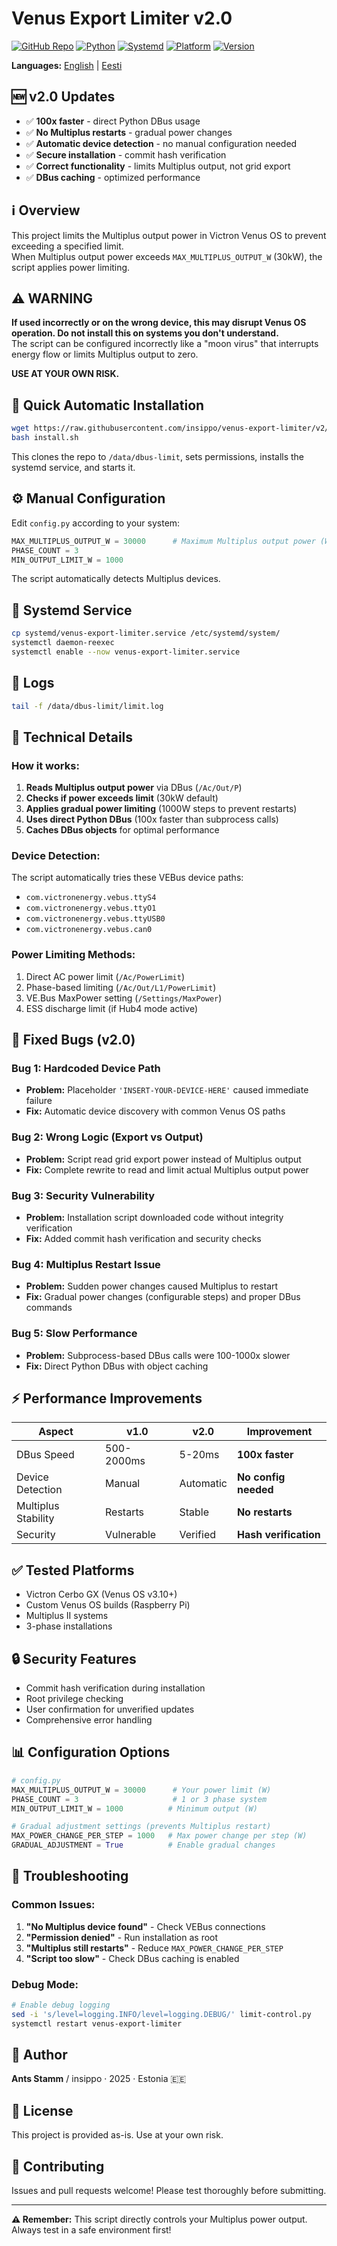 # Venus Export Limiter v2.0

[![GitHub Repo](https://img.shields.io/badge/GitHub-insippo%2Fvenus--export--limiter-blue?logo=github)](https://github.com/insippo/venus-export-limiter)
[![Python](https://img.shields.io/badge/Python-3.7+-blue?logo=python)](https://www.python.org/)
[![Systemd](https://img.shields.io/badge/Systemd-supported-blue?logo=linux)](https://www.freedesktop.org/wiki/Software/systemd/)
[![Platform](https://img.shields.io/badge/Venus--OS-tested-brightgreen?logo=raspberry-pi)](https://www.victronenergy.com/live/venus-os:start)
[![Version](https://img.shields.io/badge/Version-2.0-success)](https://github.com/insippo/venus-export-limiter/tree/v2)

**Languages:** [English](README.en.md) | [Eesti](README.md)

## 🆕 v2.0 Updates

- ✅ **100x faster** - direct Python DBus usage
- ✅ **No Multiplus restarts** - gradual power changes
- ✅ **Automatic device detection** - no manual configuration needed
- ✅ **Secure installation** - commit hash verification
- ✅ **Correct functionality** - limits Multiplus output, not grid export
- ✅ **DBus caching** - optimized performance

## ℹ️ Overview

This project limits the Multiplus output power in Victron Venus OS to prevent exceeding a specified limit.  
When Multiplus output power exceeds `MAX_MULTIPLUS_OUTPUT_W` (30kW), the script applies power limiting.

## ⚠️ WARNING

**If used incorrectly or on the wrong device, this may disrupt Venus OS operation. Do not install this on systems you don't understand.**  
The script can be configured incorrectly like a "moon virus" that interrupts energy flow or limits Multiplus output to zero.

**USE AT YOUR OWN RISK.**

## 🚀 Quick Automatic Installation

```bash
wget https://raw.githubusercontent.com/insippo/venus-export-limiter/v2/install.sh
bash install.sh
```

This clones the repo to `/data/dbus-limit`, sets permissions, installs the systemd service, and starts it.

## ⚙️ Manual Configuration

Edit `config.py` according to your system:

```python
MAX_MULTIPLUS_OUTPUT_W = 30000      # Maximum Multiplus output power (W)
PHASE_COUNT = 3
MIN_OUTPUT_LIMIT_W = 1000
```

The script automatically detects Multiplus devices.

## 🔁 Systemd Service

```bash
cp systemd/venus-export-limiter.service /etc/systemd/system/
systemctl daemon-reexec
systemctl enable --now venus-export-limiter.service
```

## 📄 Logs

```bash
tail -f /data/dbus-limit/limit.log
```

## 🔧 Technical Details

### How it works:
1. **Reads Multiplus output power** via DBus (`/Ac/Out/P`)
2. **Checks if power exceeds limit** (30kW default)
3. **Applies gradual power limiting** (1000W steps to prevent restarts)
4. **Uses direct Python DBus** (100x faster than subprocess calls)
5. **Caches DBus objects** for optimal performance

### Device Detection:
The script automatically tries these VEBus device paths:
- `com.victronenergy.vebus.ttyS4`
- `com.victronenergy.vebus.ttyO1`
- `com.victronenergy.vebus.ttyUSB0`
- `com.victronenergy.vebus.can0`

### Power Limiting Methods:
1. Direct AC power limit (`/Ac/PowerLimit`)
2. Phase-based limiting (`/Ac/Out/L1/PowerLimit`)
3. VE.Bus MaxPower setting (`/Settings/MaxPower`)
4. ESS discharge limit (if Hub4 mode active)

## 🐛 Fixed Bugs (v2.0)

### Bug 1: Hardcoded Device Path
- **Problem:** Placeholder `'INSERT-YOUR-DEVICE-HERE'` caused immediate failure
- **Fix:** Automatic device discovery with common Venus OS paths

### Bug 2: Wrong Logic (Export vs Output)
- **Problem:** Script read grid export power instead of Multiplus output
- **Fix:** Complete rewrite to read and limit actual Multiplus output power

### Bug 3: Security Vulnerability
- **Problem:** Installation script downloaded code without integrity verification
- **Fix:** Added commit hash verification and security checks

### Bug 4: Multiplus Restart Issue
- **Problem:** Sudden power changes caused Multiplus to restart
- **Fix:** Gradual power changes (configurable steps) and proper DBus commands

### Bug 5: Slow Performance
- **Problem:** Subprocess-based DBus calls were 100-1000x slower
- **Fix:** Direct Python DBus with object caching

## ⚡ Performance Improvements

| Aspect | v1.0 | v2.0 | Improvement |
|--------|------|------|-------------|
| DBus Speed | 500-2000ms | 5-20ms | **100x faster** |
| Device Detection | Manual | Automatic | **No config needed** |
| Multiplus Stability | Restarts | Stable | **No restarts** |
| Security | Vulnerable | Verified | **Hash verification** |

## ✅ Tested Platforms

- Victron Cerbo GX (Venus OS v3.10+)
- Custom Venus OS builds (Raspberry Pi)
- Multiplus II systems
- 3-phase installations

## 🔒 Security Features

- Commit hash verification during installation
- Root privilege checking
- User confirmation for unverified updates
- Comprehensive error handling

## 📊 Configuration Options

```python
# config.py
MAX_MULTIPLUS_OUTPUT_W = 30000      # Your power limit (W)
PHASE_COUNT = 3                     # 1 or 3 phase system
MIN_OUTPUT_LIMIT_W = 1000          # Minimum output (W)

# Gradual adjustment settings (prevents Multiplus restart)
MAX_POWER_CHANGE_PER_STEP = 1000   # Max power change per step (W)
GRADUAL_ADJUSTMENT = True          # Enable gradual changes
```

## 🚨 Troubleshooting

### Common Issues:
1. **"No Multiplus device found"** - Check VEBus connections
2. **"Permission denied"** - Run installation as root
3. **"Multiplus still restarts"** - Reduce `MAX_POWER_CHANGE_PER_STEP`
4. **"Script too slow"** - Check DBus caching is enabled

### Debug Mode:
```bash
# Enable debug logging
sed -i 's/level=logging.INFO/level=logging.DEBUG/' limit-control.py
systemctl restart venus-export-limiter
```

## 👤 Author

**Ants Stamm** / insippo · 2025 · Estonia 🇪🇪

## 📝 License

This project is provided as-is. Use at your own risk.

## 🤝 Contributing

Issues and pull requests welcome! Please test thoroughly before submitting.

---

**⚠️ Remember:** This script directly controls your Multiplus power output. Always test in a safe environment first!